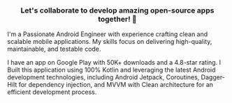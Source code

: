<h3 align="center">Let's collaborate to develop amazing open-source apps together! 🚀</h3>

I'm a Passionate Android Engineer with experience crafting clean and scalable mobile applications. My skills focus on delivering high-quality, maintainable, and testable code. 

I have an app on Google Play with 50K+ downloads and a 4.8-star rating. I Built this application using 100% Kotlin and leveraging the latest Android development technologies, including Android Jetpack, Coroutines, Dagger-Hilt for dependency injection, and MVVM with Clean architecture for an efficient development process.


